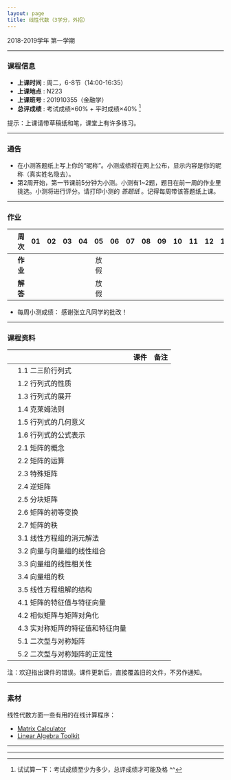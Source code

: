 ```yaml
---
layout: page
title: 线性代数（3学分，外招）
---
```



<p class="message">
  2018-2019学年 第一学期
</p>


---

### 课程信息


- __上课时间__ : 周二，6-8节（14:00-16:35）
- __上课地点__ : N223
- __上课班号__ : 201910355（金融学）
- __总评成绩__ : 考试成绩×60% + 平时成绩×40% [^exam]

[^exam]: 试试算一下：考试成绩至少为多少，总评成绩才可能及格 ^^

提示：上课请带草稿纸和笔，课堂上有许多练习。

---

### 通告

- 在小测答题纸上写上你的“昵称”。小测成绩将在网上公布，显示内容是你的昵称（真实姓名隐去）。
- 第2周开始，第一节课前5分钟为小测。小测有1~2题，题目在前一周的作业里挑选。小测将进行评分。请打印小测的 *答题纸*  <a href="HW/Examsheet_NM.pdf" target="_blank"><i class="fa fa-file-pdf-o" aria-hidden="true"></i></a> 。记得每周带该答题纸上课。

---

### 作业


|        |    周次    | 01 | 02 | 03 |	04 | 05 | 06 |07 | 08 | 09 | 10 | 11 | 12 | 13 | 14 | 15 |  |
|:--------:|--------:|:------:|:------:|:------:|:------:|:------:|:------:|:------:|:------:|:------:|:------:|:------:|:------:|:------:|:------:|:------:|:------:|
|	| __作业__ 	|	<a href="HW/HW_01_2018_NM.pdf" target="_blank"><i class="fa fa-file-pdf-o" aria-hidden="true"></i></a>   | <a href="HW/HW_02_2018_NM.pdf" target="_blank"><i class="fa fa-file-pdf-o" aria-hidden="true"></i></a> 	| 	<a href="HW/HW_03_2018_NM.pdf" target="_blank"><i class="fa fa-file-pdf-o" aria-hidden="true"></i></a> 	|	<a href="HW/HW_04_2018_NM.pdf" target="_blank"><i class="fa fa-file-pdf-o" aria-hidden="true"></i></a> 	|	放假   | <a href="HW/HW_06_2018_NM.pdf" target="_blank"><i class="fa fa-file-pdf-o" aria-hidden="true"></i></a> |<a href="HW/HW_07_2018_NM.pdf" target="_blank"><i class="fa fa-file-pdf-o" aria-hidden="true"></i></a>  |<a href="HW/HW_08_2018_NM.pdf" target="_blank"><i class="fa fa-file-pdf-o" aria-hidden="true"></i></a>  | <a href="HW/HW_09_2018_NM.pdf" target="_blank"><i class="fa fa-file-pdf-o" aria-hidden="true"></i></a>  | || || | | |
|	| __解答__ 	|    <a href="HW_sol/HW_01_sol_2018_NM.pdf" target="_blank"><i class="fa fa-file-pdf-o" aria-hidden="true"></i></a>  |  <a href="HW_sol/HW_02_sol_2018_NM.pdf" target="_blank"><i class="fa fa-file-pdf-o" aria-hidden="true"></i></a>   |  <a href="HW_sol/HW_03_sol_2018_NM.pdf" target="_blank"><i class="fa fa-file-pdf-o" aria-hidden="true"></i></a>     |  <a href="HW_sol/HW_04_sol_2018_NM.pdf" target="_blank"><i class="fa fa-file-pdf-o" aria-hidden="true"></i></a>     |   放假    | <a href="HW_sol/HW_06_sol_2018_NM.pdf" target="_blank"><i class="fa fa-file-pdf-o" aria-hidden="true"></i></a> | <a href="HW_sol/HW_07_sol_2018_NM.pdf" target="_blank"><i class="fa fa-file-pdf-o" aria-hidden="true"></i></a> | <a href="HW_sol/HW_08_sol_2018_NM.pdf" target="_blank"><i class="fa fa-file-pdf-o" aria-hidden="true"></i></a>|| || || | | |

- 每周小测成绩： <a href="HW_sol/LA_NM_score_w08_v2.pdf" target="_blank"><i class="fa fa-file-pdf-o" aria-hidden="true"></i></a>        感谢张立凡同学的批改！

---

### 课程资料

|        |        | 课件 |	备注 |
|:--------:|:--------|:-----:|:------:|
|  | 1.1 二三阶行列式 | <a href="lectures/1_1_二阶三阶行列式_NM_2018.pdf" target="_blank"><i class="fa fa-file-pdf-o" aria-hidden="true"></i></a>     |     |
|  | 1.2 行列式的性质 | <a href="lectures/1_2_行列式的定义与性质_NM_2018.pdf" target="_blank"><i class="fa fa-file-pdf-o" aria-hidden="true"></i></a>   |     |
|  | 1.3 行列式的展开 | <a href="lectures/1_3_行列式的展开_NM_2018.pdf" target="_blank"><i class="fa fa-file-pdf-o" aria-hidden="true"></i></a>      |     |
|  | 1.4 克莱姆法则 |  <a href="lectures/1_4_克莱姆法则_NM_2018.pdf" target="_blank"><i class="fa fa-file-pdf-o" aria-hidden="true"></i></a>     |     |
|  | 1.5 行列式的几何意义 | <a href="lectures/1_5_行列式的几何意义_NM_2018.pdf" target="_blank"><i class="fa fa-file-pdf-o" aria-hidden="true"></i></a>     |     |
|  | 1.6 行列式的公式表示 |  <a href="lectures/1_6_行列式的公式表示_NM_2018.pdf" target="_blank"><i class="fa fa-file-pdf-o" aria-hidden="true"></i></a>  |     |
|  | 2.1 矩阵的概念 |  <a href="lectures/2_1_矩阵的概念_NM_2018.pdf" target="_blank"><i class="fa fa-file-pdf-o" aria-hidden="true"></i></a>   |     |
|  | 2.2 矩阵的运算 | <a href="lectures/2_2_矩阵的运算_NM_2018.pdf" target="_blank"><i class="fa fa-file-pdf-o" aria-hidden="true"></i></a>       |     |
|  | 2.3 特殊矩阵 |  <a href="lectures/2_3_特殊矩阵_NM_2018.pdf" target="_blank"><i class="fa fa-file-pdf-o" aria-hidden="true"></i></a>      |     |
|  | 2.4 逆矩阵 | <a href="lectures/2_4_逆矩阵_NM_2018.pdf" target="_blank"><i class="fa fa-file-pdf-o" aria-hidden="true"></i></a>    |        |
|  | 2.5 分块矩阵 | <a href="lectures/2_5_分块矩阵_NM_2018.pdf" target="_blank"><i class="fa fa-file-pdf-o" aria-hidden="true"></i></a>     |       |
|  | 2.6 矩阵的初等变换 |  <a href="lectures/2_6_矩阵的初等变换_NM_2018.pdf" target="_blank"><i class="fa fa-file-pdf-o" aria-hidden="true"></i></a>   |     |
|  | 2.7 矩阵的秩 | <a href="lectures/2_7_矩阵的秩_NM_2018.pdf" target="_blank"><i class="fa fa-file-pdf-o" aria-hidden="true"></i></a>   |         |
|  | 3.1 线性方程组的消元解法 | <a href="lectures/3_1_线性方程组的消元解法_NM_2018.pdf" target="_blank"><i class="fa fa-file-pdf-o" aria-hidden="true"></i></a>   |         |
|  | 3.2 向量与向量组的线性组合 |    |        |
|  | 3.3 向量组的线性相关性 |   |           |
|  | 3.4 向量组的秩 |    |         |
|  | 3.5 线性方程组解的结构 | |          |
|  | 4.1 矩阵的特征值与特征向量 |   |        |
|  | 4.2 相似矩阵与矩阵对角化 |    |     |
|  | 4.3 实对称矩阵的特征值和特征向量 |      |     |
|  | 5.1 二次型与对称矩阵 |    |         |
|  | 5.2 二次型与对称矩阵的正定性 |      |     |


注：欢迎指出课件的错误。课件更新后，直接覆盖旧的文件，不另作通知。


---

### 素材

线性代数方面一些有用的在线计算程序：

- [Matrix Calculator](https://matrixcalc.org/en/)
- [Linear Algebra Toolkit](http://www.math.odu.edu/~bogacki/cgi-bin/lat.cgi)

---


---
